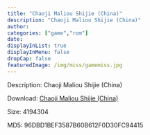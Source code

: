 ```yaml
---
title: "Chaoji Maliou Shijie (China)"
description: "Chaoji Maliou Shijie (China)"
author: 
categories: ["game","rom"]
date: 
displayInList: true
displayInMenu: false
dropCap: false
featuredImage: /img/miss/gamemiss.jpg
---
```


Description: Chaoji Maliou Shijie (China)

Download: <a style="text-decoration:underline;" href="https://mega.nz/#!aSYSxSTT!ZFmm1fvxe4tr7uEC2sJjd4dKU78kb8IcAhIp2CFqnY0" target = "_blank" rel = "nofollow" > Chaoji Maliou Shijie (China)</a>

Size: 4194304

MD5: 96DBD1BEF3587B60B612F0D30FC94415

